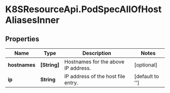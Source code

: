 # K8SResourceApi.PodSpecAllOfHostAliasesInner

## Properties

Name | Type | Description | Notes
------------ | ------------- | ------------- | -------------
**hostnames** | **[String]** | Hostnames for the above IP address. | [optional] 
**ip** | **String** | IP address of the host file entry. | [default to &#39;&#39;]


